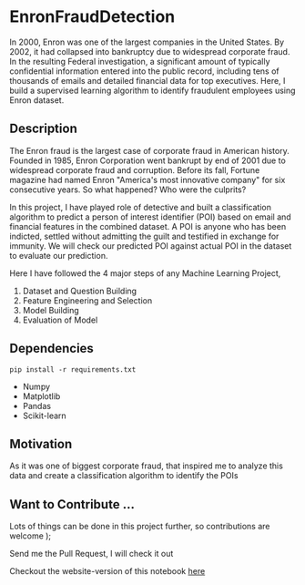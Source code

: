 # EnronFraudDetection

In 2000, Enron was one of the largest companies in the United States. By 2002, it had collapsed into bankruptcy due to widespread corporate fraud. In the resulting Federal investigation, a significant amount of typically confidential information entered into the public record, including tens of thousands of emails and detailed financial data for top executives. Here, I build a supervised learning algorithm to identify fraudulent employees using Enron dataset.

## Description

The Enron fraud is the largest case of corporate fraud in American history. Founded in 1985, Enron Corporation went bankrupt by end of 2001 due to widespread corporate fraud and corruption. Before its fall, Fortune magazine had named Enron "America's most innovative company" for six consecutive years. So what happened? Who were the culprits?

In this project, I have played role of detective and built a classification algorithm to predict a person of interest identifier (POI) based on email and financial features in the combined dataset. A POI is anyone who has been indicted, settled without admitting the guilt and testified in exchange for immunity. We will check our predicted POI against actual POI in the dataset to evaluate our prediction.

Here I have followed the 4 major steps of any Machine Learning Project,
1. Dataset and Question Building
2. Feature Engineering and Selection
3. Model Building
4. Evaluation of Model

## Dependencies
`pip install -r requirements.txt`
- Numpy
- Matplotlib
- Pandas
- Scikit-learn

## Motivation

As it was one of biggest corporate fraud, that inspired me to analyze this data and create a classification algorithm to identify the POIs

## Want to Contribute ...

Lots of things can be done in this project further, so contributions are welcome );

Send me the Pull Request, I will check it out

Checkout the website-version of this notebook [here](https://bpagare6.github.io/Enron-Fraud-Detection)
